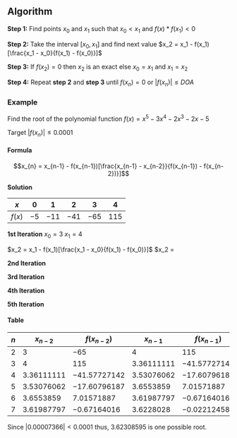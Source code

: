 ## Algorithm
**Step 1:** Find points $x_0$ and $x_1$ such that $x_0 < x_1$ and $f(x) * f(x_1) < 0$

**Step 2:** Take the interval $[x_0, x_1]$ and find next value $x_2 = x_1 - f(x_1)[\frac{x_1 - x_0}{f(x_1) - f(x_0)}]$

**Step 3:** If $f(x_2) = 0$ then $x_2$ is an exact else $x_0 = x_1$ and $x_1 = x_2$

**Step 4:** Repeat **step 2** and **step 3** until $f(x_n) = 0$ or $|f(x_n)| ≤ DOA$

### Example
Find the root of the polynomial function
$f(x) = x^5 - 3x^4 - 2x^3 - 2x - 5$

Target
$|f(x_n)|≤0.0001$

#### Formula
$$x_{n} = x_{n-1} - f(x_{n-1})[\frac{x_{n-1} - x_{n-2}}{f(x_{n-1}) - f(x_{n-2})}]$$

**Solution**

| $x$    | $0$  | $1$   | $2$   | $3$   | $4$ |
| ------ | ---- | ----- | ----- | ----- | --- |
| $f(x)$ | $-5$ | $-11$ | $-41$ | $-65$ | 115 |

**1st Iteration**
$x_0 = 3$
$x_1 = 4$

$x_2 = x_1 - f(x_1)[\frac{x_1 - x_0}{f(x_1) - f(x_0)}]$
$x_2 = 

**2nd Iteration**

**3rd Iteration**

**4th Iteration**

**5th Iteration**

#### Table
| $n$ | $x_{n - 2}$  | $f(x_{n - 2})$ | $x_{n - 1}$  | $f(x_{n - 1})$ | $x_n$        | $f(x_n)$       |
| --- | ------------ | -------------- | ------------ | -------------- | ------------ | -------------- |
| $2$ | $3$          | $-65$          | $4$          | $115$          | $3.36111111$ | $-41.57727142$ |
| $3$ | $4$          | $115$          | $3.36111111$ | $-41.57727142$ | $3.53076062$ | $-17.60796187$ |
| $4$ | $3.36111111$ | $-41.57727142$ | $3.53076062$ | $-17.60796187$ | $3.6553859$  | $7.01571887$   |
| $5$ | $3.53076062$ | $-17.60796187$ | $3.6553859$  | $7.01571887$   | $3.61987797$ | $-0.67164016$  |
| $6$ | $3.6553859$  | $7.01571887$   | $3.61987797$ | $-0.67164016$  | $3.62298028$ | $-0.02212458$  |
| $7$ | $3.61987797$ | $-0.67164016$  | $3.6228028$  | $-0.02212458$  | $3.62308595$ | $0.000073966$               |

Since $|0.00007366| < 0.0001$ thus, $3.62308595$ is one possible root.